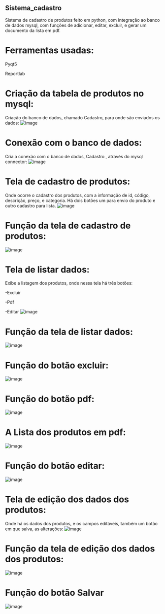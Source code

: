 ## Sistema_cadastro
Sistema de cadastro de produtos feito em python, com integração ao banco de dados mysql, com funções de adicionar, editar, excluir, e gerar um documento da lista em pdf. 

# Ferramentas usadas: 

Pyqt5 

Reportlab 

# Criação da tabela de produtos no mysql: 
Criação do banco de dados, chamado Cadastro, para onde são enviados os dados:
![image](https://github.com/lukask028/Sistema_cadastro/assets/54475600/884eb9c6-5042-4390-bbbb-0f15a158af7e)

# Conexão com o banco de dados: 
Cria a conexão com o banco de dados, Cadastro , através do mysql connector:
![image](https://github.com/lukask028/Sistema_cadastro/assets/54475600/658245d3-6feb-434d-9b9e-afacd8ad645c)


# Tela de cadastro de produtos: 
Onde ocorre o cadastro dos produtos, com a informação de id, código, descrição, preço, e categoria. Há dois botões um para envio do produto e outro cadastro para lista.
![image](https://github.com/lukask028/Sistema_cadastro/assets/54475600/2b97c46a-d84c-467f-ac25-103917bb274f)

# Função da tela de cadastro de produtos:
![image](https://github.com/lukask028/Sistema_cadastro/assets/54475600/15d1e554-9e1c-4ac7-b497-067844122793)

# Tela de listar dados: 
Exibe a listagem dos produtos, onde nessa tela há três botões: 

-Excluir 

-Pdf

-Editar
![image](https://github.com/lukask028/Sistema_cadastro/assets/54475600/60fc3637-f35d-42e4-bafc-6779caca2aec)

# Função da tela de listar dados: 

![image](https://github.com/lukask028/Sistema_cadastro/assets/54475600/700a044d-eb98-460f-b09b-6c5ac1283393)

# Função do botão excluir:

![image](https://github.com/lukask028/Sistema_cadastro/assets/54475600/245546cf-54ee-4cb5-9a70-a7b6c290ba62)

# Função do botão  pdf: 

![image](https://github.com/lukask028/Sistema_cadastro/assets/54475600/16c9aefd-b25e-4dba-b66e-5127d5cf4dfe)

# A Lista dos produtos em pdf: 

![image](https://github.com/lukask028/Sistema_cadastro/assets/54475600/351e6618-468d-4863-914d-7cbb87e64753)


# Função do botão editar: 

![image](https://github.com/lukask028/Sistema_cadastro/assets/54475600/9cc7b299-c7ab-47bc-b944-78ba6b3c01ea)



# Tela de edição dos dados dos produtos: 
Onde há os dados dos produtos, e os campos editáveis, também um botão em que salva, as alterações: 
![image](https://github.com/lukask028/Sistema_cadastro/assets/54475600/e0dc4b8a-1ece-4fba-8f2b-b42bba9afed7)

# Função da tela de edição dos dados dos produtos: 

![image](https://github.com/lukask028/Sistema_cadastro/assets/54475600/ed98d68b-913c-4ef0-8114-b00ba273bec1)

# Função do botão Salvar 

![image](https://github.com/lukask028/Sistema_cadastro/assets/54475600/a8241ea3-59a7-48f8-aa38-59e7a3f88650)






